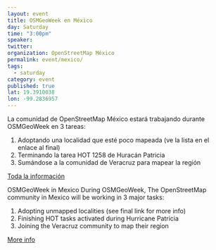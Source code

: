 ```yaml
---
layout: event
title: OSMGeoWeek en México 
day: Saturday
time: "3:00pm"
speaker: 
twitter: 
organization: OpenStreetMap México
permalink: event/mexico/
tags: 
  - saturday
category: event
published: true
lat: 19.3910038
lon: -99.2836957
---
```


La comunidad de OpenStreetMap México estará trabajando durante OSMGeoWeek en 3 tareas:
1) Adoptando una localidad que esté poco mapeada (ve la lista en el enlace al final)
2) Terminando la tarea HOT 1258 de Huracán Patricia
3) Sumándose a la comunidad de Veracruz para mapear la región

[Toda la información](https://hackpad.com/OSMGeoWeek-MX-gQo7HABXXrf)

OSMGeoWeek in Mexico
During OSMGeoWeek, The OpenStreetMap community in Mexico will be working in 3 major tasks:
1) Adopting unmapped localities (see final link for more info)
2) Finishing HOT tasks activated during Hurricane Patricia
3) Joining the Veracruz community to map their region

[More info](https://hackpad.com/OSMGeoWeek-MX-gQo7HABXXrf)
